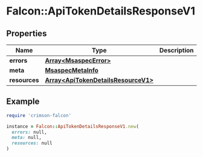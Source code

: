 # Falcon::ApiTokenDetailsResponseV1

## Properties

| Name | Type | Description | Notes |
| ---- | ---- | ----------- | ----- |
| **errors** | [**Array&lt;MsaspecError&gt;**](MsaspecError.md) |  |  |
| **meta** | [**MsaspecMetaInfo**](MsaspecMetaInfo.md) |  |  |
| **resources** | [**Array&lt;ApiTokenDetailsResourceV1&gt;**](ApiTokenDetailsResourceV1.md) |  |  |

## Example

```ruby
require 'crimson-falcon'

instance = Falcon::ApiTokenDetailsResponseV1.new(
  errors: null,
  meta: null,
  resources: null
)
```

